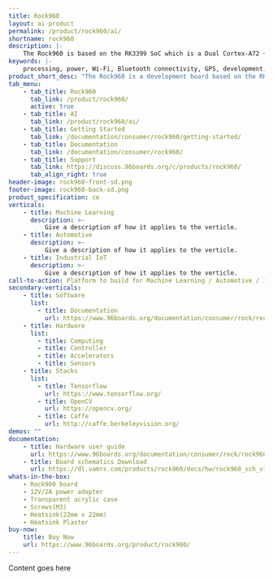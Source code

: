 ```yaml
---
title: Rock960
layout: ai-product
permalink: /product/rock960/ai/
shortname: rock960
description: |-
    The Rock960 is based on the RK3399 SoC which is a Dual Cortex-A72 + quad Cortex-A53 CPU, with up to 2.0GHz frequency. This board comes packed with 4GB of RAM, 32GB of on board eMMC storage, USB 3.1 type C with DP, HDMI 2.0 with 4K output, 4 lane M.2 PCI-E 2.1, and so much more! All of this on the 96Boards Consumer Edition Standard form factor, a truely little beast.
keywords: |-
    processing, power, Wi-Fi, Bluetooth connectivity, GPS, development, board, rockchip, rk3399, processor, low cost, Product, Development, Platform, arm
product_short_desc: "The Rock960 is a development board based on the RK3399 SoC"
tab_menu:
    - tab_title: Rock960
      tab_link: /product/rock960/
      active: true
    - tab_title: AI
      tab_link: /product/rock960/ai/
    - tab_title: Getting Started
      tab_link: /documentation/consumer/rock960/getting-started/
    - tab_title: Documentation
      tab_link: /documentation/consumer/rock960/
    - tab_title: Support
      tab_link: https://discuss.96boards.org/c/products/rock960/
      tab_align_right: true
header-image: rock960-front-sd.png
footer-image: rock960-back-sd.png
product_specification: ce
verticals:
    - title: Machine Learning
      description: >-
          Give a description of how it applies to the verticle.
    - title: Automotive
      description: >-
          Give a description of how it applies to the verticle.
    - title: Industrial IoT
      description: >-
          Give a description of how it applies to the verticle.
call-to-action: Platform to build for Machine Learning / Automotive / Industrial IoT
secondary-verticals:
    - title: Software
      list:
        - title: Documentation
          url: https://www.96boards.org/documentation/consumer/rock/rock960/
    - title: Hardware
      list:
        - title: Computing
        - title: Controller
        - title: Accelerators
        - title: Sensors
    - title: Stacks
      list:
        - title: Tensorflow
          url: https://www.tensorflow.org/
        - title: OpenCV
          url: https://opencv.org/
        - title: Caffe
          url: http://caffe.berkeleyvision.org/
demos: ""
documentation:
    - title: Hardware user guide
      url: https://www.96boards.org/documentation/consumer/rock/rock960/hardware-docs/hardware-user-manual.md.html
    - title: Board schematics Download
      url: https://dl.vamrs.com/products/rock960/docs/hw/rock960_sch_v1.1.pdf
whats-in-the-box:
    - Rock960 board
    - 12V/2A power adapter
    - Transparent acrylic case
    - Screws(M3)
    - Heatsink(22mm x 22mm)
    - Heatsink Plaster
buy-now: 
    title: Buy Now
    url: https://www.96boards.org/product/rock960/
---
```

Content goes here
